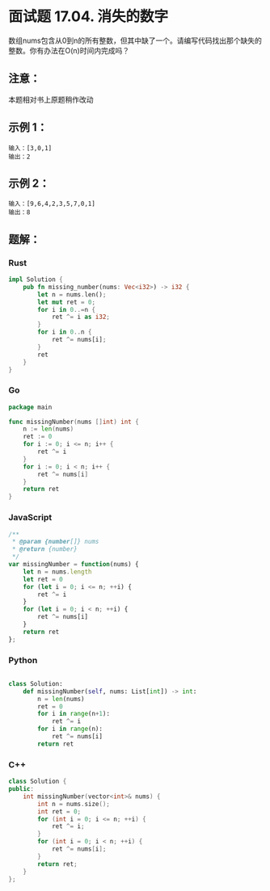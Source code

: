 # 面试题 17.04. 消失的数字

数组nums包含从0到n的所有整数，但其中缺了一个。请编写代码找出那个缺失的整数。你有办法在O(n)时间内完成吗？

## 注意：
本题相对书上原题稍作改动

## 示例 1：
```
输入：[3,0,1]
输出：2
```

## 示例 2：
```
输入：[9,6,4,2,3,5,7,0,1]
输出：8
```

## 题解：
### Rust
```rust
impl Solution {
    pub fn missing_number(nums: Vec<i32>) -> i32 {
        let n = nums.len();
        let mut ret = 0;
        for i in 0..=n {
            ret ^= i as i32;
        }
        for i in 0..n {
            ret ^= nums[i];
        }
        ret
    }
}
```

### Go
```go
package main

func missingNumber(nums []int) int {
	n := len(nums)
	ret := 0
	for i := 0; i <= n; i++ {
		ret ^= i
	}
	for i := 0; i < n; i++ {
		ret ^= nums[i]
	}
	return ret
}

```

### JavaScript
```javascript
/**
 * @param {number[]} nums
 * @return {number}
 */
var missingNumber = function(nums) {
    let n = nums.length
    let ret = 0
    for (let i = 0; i <= n; ++i) {
        ret ^= i
    }
    for (let i = 0; i < n; ++i) {
        ret ^= nums[i]
    }
    return ret
};
```

### Python
```python

class Solution:
    def missingNumber(self, nums: List[int]) -> int:
        n = len(nums)
        ret = 0
        for i in range(n+1):
            ret ^= i
        for i in range(n):
            ret ^= nums[i]
        return ret
```

### C++
```c++
class Solution {
public:
    int missingNumber(vector<int>& nums) {
        int n = nums.size();
        int ret = 0;
        for (int i = 0; i <= n; ++i) {
            ret ^= i;
        }
        for (int i = 0; i < n; ++i) {
            ret ^= nums[i];
        }
        return ret;
    }
};

```